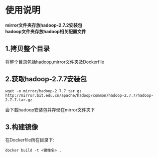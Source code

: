 ﻿# 使用说明

**mirror文件夹存放hadoop-2.7.2安装包  
hadoop文件夹存放hadoop相关配置文件**

## 1.拷贝整个目录
将整个目录包括hadoop,mirror文件夹及Dockerfile

## 2.获取hadoop-2.7.7安装包    
```
wget -o mirror/hadoop-2.7.7.tar.gz http://mirror.bit.edu.cn/apache/hadoop/common/hadoop-2.7.7/hadoop-2.7.7.tar.gz
```   
会下载hadoop安装包并存储在mirror文件夹下

## 3.构建镜像
在Dockerfile所在目录下:  
```
docker build -t <镜像名> .
```




